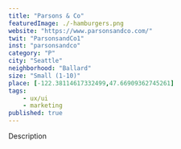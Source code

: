 ```yaml
---
title: "Parsons & Co"
featuredImage: ./-hamburgers.png
website: "https://www.parsonsandco.com/"
twit: "ParsonsandCo1"
inst: "parsonsandco"
category: "P"
city: "Seattle"
neighborhood: "Ballard"
size: "Small (1-10)"
place: [-122.38114617332499,47.66909362745261]
tags:
    - ux/ui
    - marketing
published: true
---
```


Description
